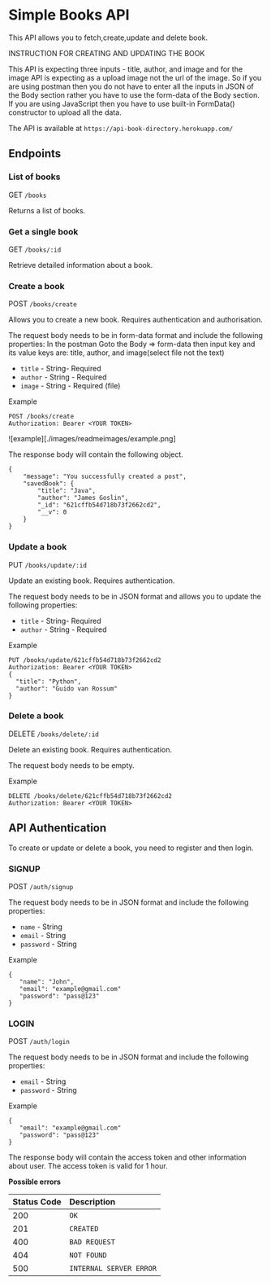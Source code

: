# Simple Books API

This API allows you to fetch,create,update and delete book.

INSTRUCTION FOR CREATING AND UPDATING THE BOOK

This API is expecting three inputs - title, author, and image and for the image API is expecting as a upload image not the url of the image.
So if you are using postman then you do not have to enter all the inputs in JSON of the Body section rather you have to use the form-data of the Body section.
If you are using JavaScript then you have to use built-in FormData() constructor to upload all the data.

The API is available at `https://api-book-directory.herokuapp.com/`

## Endpoints

### List of books

GET `/books`

Returns a list of books.

### Get a single book

GET `/books/:id`

Retrieve detailed information about a book.

### Create a book

POST `/books/create`

Allows you to create a new book. Requires authentication and authorisation.

The request body needs to be in form-data format and include the following properties:
In the postman Goto the Body => form-data then input key and its value
keys are: title, author, and image(select file not the text)

-   `title` - String- Required
-   `author` - String - Required
-   `image` - String - Required (file)

Example

```
POST /books/create
Authorization: Bearer <YOUR TOKEN>

```

![example][./images/readmeimages/example.png]

The response body will contain the following object.

```
{
    "message": "You successfully created a post",
    "savedBook": {
        "title": "Java",
        "author": "James Goslin",
        "_id": "621cffb54d718b73f2662cd2",
        "__v": 0
    }
}

```

### Update a book

PUT `/books/update/:id`

Update an existing book. Requires authentication.

The request body needs to be in JSON format and allows you to update the following properties:

-   `title` - String- Required
-   `author` - String - Required

Example

```
PUT /books/update/621cffb54d718b73f2662cd2
Authorization: Bearer <YOUR TOKEN>
{
  "title": "Python",
  "author": "Guido van Rossum"
}
```

### Delete a book

DELETE `/books/delete/:id`

Delete an existing book. Requires authentication.

The request body needs to be empty.

Example

```
DELETE /books/delete/621cffb54d718b73f2662cd2
Authorization: Bearer <YOUR TOKEN>
```

## API Authentication

To create or update or delete a book, you need to register and then login.

### SIGNUP

POST `/auth/signup`

The request body needs to be in JSON format and include the following properties:

-   `name` - String
-   `email` - String
-   `password` - String

Example

```
{
   "name": "John",
   "email": "example@gmail.com"
   "password": "pass@123"
}
```

### LOGIN

POST `/auth/login`

The request body needs to be in JSON format and include the following properties:

-   `email` - String
-   `password` - String

Example

```
{
   "email": "example@gmail.com"
   "password": "pass@123"
}
```

The response body will contain the access token and other information about user. The access token is valid for 1 hour.

**Possible errors**

| Status Code | Description             |
| :---------- | :---------------------- |
| 200         | `OK`                    |
| 201         | `CREATED`               |
| 400         | `BAD REQUEST`           |
| 404         | `NOT FOUND`             |
| 500         | `INTERNAL SERVER ERROR` |
